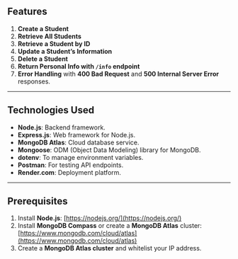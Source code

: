 ## Features
1. **Create a Student**  
2. **Retrieve All Students**  
3. **Retrieve a Student by ID**  
4. **Update a Student’s Information**  
5. **Delete a Student**  
6. **Return Personal Info with `/info` endpoint**  
7. **Error Handling** with **400 Bad Request** and **500 Internal Server Error** responses.

---

## Technologies Used
- **Node.js**: Backend framework.
- **Express.js**: Web framework for Node.js.
- **MongoDB Atlas**: Cloud database service.
- **Mongoose**: ODM (Object Data Modeling) library for MongoDB.
- **dotenv**: To manage environment variables.
- **Postman**: For testing API endpoints.
- **Render.com**: Deployment platform.

---

## Prerequisites
1. Install **Node.js**: [https://nodejs.org/](https://nodejs.org/)
2. Install **MongoDB Compass** or create a **MongoDB Atlas** cluster: [https://www.mongodb.com/cloud/atlas](https://www.mongodb.com/cloud/atlas)
3. Create a **MongoDB Atlas cluster** and whitelist your IP address.
